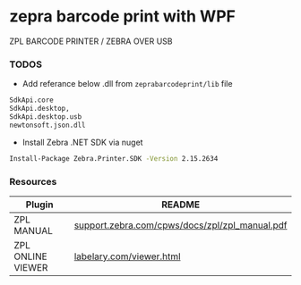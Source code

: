 # zepra barcode print with WPF 
ZPL BARCODE PRINTER / ZEBRA OVER USB



 ### TODOS 
 
- Add referance below .dll from `zeprabarcodeprint/lib` file 

```sh
SdkApi.core
SdkApi.desktop,
SdkApi.desktop.usb
newtonsoft.json.dll
```

- Install Zebra .NET SDK via nuget 

```sh
Install-Package Zebra.Printer.SDK -Version 2.15.2634
```

### Resources 
| Plugin | README |
| ------ | ------ |
| ZPL MANUAL | [support.zebra.com/cpws/docs/zpl/zpl_manual.pdf][PlDb] |
| ZPL ONLINE VIEWER | [labelary.com/viewer.html][PlGh] |

[PlDb]: <https://support.zebra.com/cpws/docs/zpl/zpl_manual.pdf>
[PlGh]: <http://labelary.com/viewer.html>
